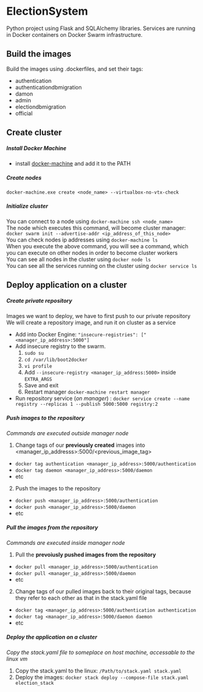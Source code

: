# ElectionSystem
Python project using Flask and SQLAlchemy libraries. Services are running in Docker containers on Docker Swarm infrastructure.

## Build the images
Build the images using .dockerfiles, and set their tags:
- authentication
- authenticationdbmigration
- damon
- admin
- electiondbmigration
- official

## Create cluster
##### Install Docker Machine
- install [docker-machine](https://github.com/docker/machine/releases/) and add it to the PATH

##### Create nodes
`docker-machine.exe create <node_name> --virtualbox-no-vtx-check`

##### Initialize cluster
You can connect to a node using `docker-machine ssh <node_name>`\
The node which executes this command, will become cluster manager: `docker swarm init --advertise-addr <ip_address_of_this_node>`\
You can check nodes ip addresses using `docker-machine ls`\
When you execute the above command, you will see a command, which you can execute on other nodes in order to become cluster workers\
You can see all nodes in the cluster using `docker node ls`\
You can see all the services running on the cluster using `docker service ls`

## Deploy application on a cluster
##### Create private repository
Images we want to deploy, we have to first push to our private repository
We will create a repository image, and run it on cluster as a service
- Add into Docker Engine: `"insecure-registries": ["<manager_ip_address>:5000"]`
- Add insecure registry to the swarm.
  1. `sudo su`
  2. `cd /var/lib/boot2docker`
  3. `vi profile`
  4. Add `--insecure-registry <manager_ip_address:5000>` inside `EXTRA_ARGS`
  5. Save and exit
  6. Restart manager `docker-machine restart manager`
- Run repository service (*on manager*) : `docker service create --name registry --replicas 1 --publish 5000:5000 registry:2`

##### Push images to the repository
*Commands are executed outside manager node*
1. Change tags of our **previously created** images into <manager_ip_addresss>:5000/<previous_image_tag>
  - `docker tag authentication <manager_ip_address>:5000/authentication`
  - `docker tag daemon <manager_ip_address>:5000/daemon`
  - etc
2. Push the images to the repository
  - `docker push <manager_ip_address>:5000/authentication`
  - `docker push <manager_ip_address>:5000/daemon`
  - etc

##### Pull the images from the repository
*Commands are executed inside manager node*
1. Pull the **prevoiusly pushed images from the repository**
  - `docker pull <manager_ip_address>:5000/authentication`
  - `docker pull <manager_ip_address>:5000/daemon`
  - etc
2. Change tags of our pulled images back to their original tags, because they refer to each other as that in the stack.yaml file
  - `docker tag <manager_ip_address>:5000/authentication authentication`
  - `docker tag <manager_ip_address>:5000/daemon daemon`
  - etc

##### Deploy the application on a cluster
*Copy the stack.yaml file to someplace on host machine, accessable to the linux vm*
1. Copy the stack.yaml to the linux: `/Path/to/stack.yaml stack.yaml`
2. Deploy the images: `docker stack deploy --compose-file stack.yaml election_stack`
